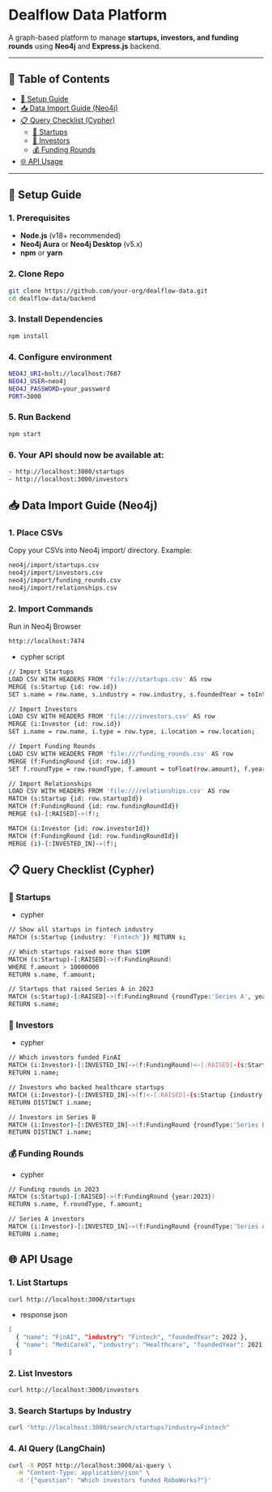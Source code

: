 # Dealflow Data Platform

A graph-based platform to manage **startups, investors, and funding rounds** using **Neo4j** and **Express.js** backend.

---

## 📑 Table of Contents
- [🚀 Setup Guide](#-setup-guide)
- [📥 Data Import Guide (Neo4j)](#-data-import-guide-neo4j)
- [📋 Query Checklist (Cypher)](#-query-checklist-cypher)
  - [🏢 Startups](#-startups)
  - [💼 Investors](#-investors)
  - [💰 Funding Rounds](#-funding-rounds)
- [🌐 API Usage](#-api-usage)

---

## 🚀 Setup Guide

### 1. Prerequisites
- **Node.js** (v18+ recommended)  
- **Neo4j Aura** or **Neo4j Desktop** (v5.x)  
- **npm** or **yarn**

### 2. Clone Repo
```bash
git clone https://github.com/your-org/dealflow-data.git
cd dealflow-data/backend
```
### 3. Install Dependencies
```bash
npm install
```

### 4. Configure environment
```bash
NEO4J_URI=bolt://localhost:7687
NEO4J_USER=neo4j
NEO4J_PASSWORD=your_password
PORT=3000
```
### 5.  Run Backend
```bash
npm start
```

### 6.  Your API should now be available at:
```bash
- http://localhost:3000/startups
- http://localhost:3000/investors
```

## 📥 Data Import Guide (Neo4j)

### 1. Place CSVs

Copy your CSVs into Neo4j import/ directory. Example:
```bash
neo4j/import/startups.csv
neo4j/import/investors.csv
neo4j/import/funding_rounds.csv
neo4j/import/relationships.csv
```

### 2. Import Commands

Run in Neo4j Browser 
```bash
http://localhost:7474
```
- cypher script

```bash
// Import Startups
LOAD CSV WITH HEADERS FROM 'file:///startups.csv' AS row
MERGE (s:Startup {id: row.id})
SET s.name = row.name, s.industry = row.industry, s.foundedYear = toInteger(row.foundedYear);

// Import Investors
LOAD CSV WITH HEADERS FROM 'file:///investors.csv' AS row
MERGE (i:Investor {id: row.id})
SET i.name = row.name, i.type = row.type, i.location = row.location;

// Import Funding Rounds
LOAD CSV WITH HEADERS FROM 'file:///funding_rounds.csv' AS row
MERGE (f:FundingRound {id: row.id})
SET f.roundType = row.roundType, f.amount = toFloat(row.amount), f.year = toInteger(row.year);

// Import Relationships
LOAD CSV WITH HEADERS FROM 'file:///relationships.csv' AS row
MATCH (s:Startup {id: row.startupId})
MATCH (f:FundingRound {id: row.fundingRoundId})
MERGE (s)-[:RAISED]->(f);

MATCH (i:Investor {id: row.investorId})
MATCH (f:FundingRound {id: row.fundingRoundId})
MERGE (i)-[:INVESTED_IN]->(f);
```

## 📋 Query Checklist (Cypher)
### 🏢 Startups
- cypher
```bash
// Show all startups in fintech industry
MATCH (s:Startup {industry: 'Fintech'}) RETURN s;

// Which startups raised more than $10M
MATCH (s:Startup)-[:RAISED]->(f:FundingRound)
WHERE f.amount > 10000000
RETURN s.name, f.amount;

// Startups that raised Series A in 2023
MATCH (s:Startup)-[:RAISED]->(f:FundingRound {roundType:'Series A', year:2023})
RETURN s.name;
```

### 💼 Investors
- cypher
```bash
// Which investors funded FinAI
MATCH (i:Investor)-[:INVESTED_IN]->(f:FundingRound)<-[:RAISED]-(s:Startup {name:'FinAI'})
RETURN i.name;

// Investors who backed healthcare startups
MATCH (i:Investor)-[:INVESTED_IN]->(f)<-[:RAISED]-(s:Startup {industry:'Healthcare'})
RETURN DISTINCT i.name;

// Investors in Series B
MATCH (i:Investor)-[:INVESTED_IN]->(f:FundingRound {roundType:'Series B'})
RETURN DISTINCT i.name;
```
### 💰 Funding Rounds
- cypher
```bash
// Funding rounds in 2023
MATCH (s:Startup)-[:RAISED]->(f:FundingRound {year:2023})
RETURN s.name, f.roundType, f.amount;

// Series A investors
MATCH (i:Investor)-[:INVESTED_IN]->(f:FundingRound {roundType:'Series A'})
RETURN i.name;

```

## 🌐 API Usage
### 1. List Startups
```bash
curl http://localhost:3000/startups
```
- response json
```bash
[
  { "name": "FinAI", "industry": "Fintech", "foundedYear": 2022 },
  { "name": "MediCareX", "industry": "Healthcare", "foundedYear": 2021 }
]
```

### 2. List Investors
```bash
curl http://localhost:3000/investors
```

### 3. Search Startups by Industry
```bash
curl "http://localhost:3000/search/startups?industry=Fintech"
```

### 4. AI Query (LangChain)
```bash
curl -X POST http://localhost:3000/ai-query \
  -H "Content-Type: application/json" \
  -d '{"question": "Which investors funded RoboWorks?"}'
```

